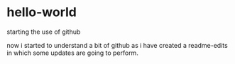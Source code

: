 # hello-world
starting the use of github

now i started to understand a bit of github as i have created a readme-edits in which some updates are going to perform.
